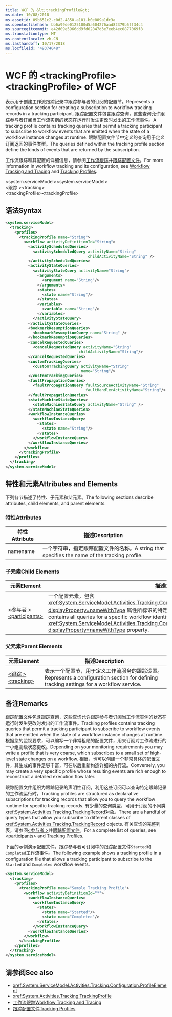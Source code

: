 ```yaml
---
title: WCF 的 &lt;trackingProfile&gt;
ms.date: 10/08/2018
ms.assetid: 09b651c2-c0d2-4850-a101-b0e009a1dc3a
ms.openlocfilehash: bb6a99de0125100d5a604276aad82379b5ff34c4
ms.sourcegitcommit: e42d09e5966dd9fd02847d3e7eeb4ec0877069f8
ms.translationtype: MT
ms.contentlocale: zh-CN
ms.lasthandoff: 10/17/2018
ms.locfileid: "49374048"
---
```

# <a name="lttrackingprofilegt-of-wcf"></a><span data-ttu-id="42ed7-102">WCF 的 &lt;trackingProfile&gt;</span><span class="sxs-lookup"><span data-stu-id="42ed7-102">&lt;trackingProfile&gt; of WCF</span></span>
<span data-ttu-id="42ed7-103">表示用于创建工作流跟踪记录中跟踪参与者的订阅的配置节。</span><span class="sxs-lookup"><span data-stu-id="42ed7-103">Represents a configuration section for creating a subscription to workflow tracking records in a tracking participant.</span></span> <span data-ttu-id="42ed7-104">跟踪配置文件包含跟踪查询，这些查询允许跟踪参与者订阅当工作流实例的状态在运行时发生更改时发出的工作流事件。</span><span class="sxs-lookup"><span data-stu-id="42ed7-104">A tracking profile contains tracking queries that permit a tracking participant to subscribe to workflow events that are emitted when the state of a workflow instance changes at runtime.</span></span> <span data-ttu-id="42ed7-105">跟踪配置文件节中定义的查询用于定义订阅返回的事件类型。</span><span class="sxs-lookup"><span data-stu-id="42ed7-105">The queries defined within the tracking profile section define the kinds of events that are returned by the subscription.</span></span>  
  
 <span data-ttu-id="42ed7-106">工作流跟踪和其配置的详细信息，请参阅[工作流跟踪](../../../../../docs/framework/windows-workflow-foundation/workflow-tracking-and-tracing.md)并[跟踪配置文件](../../../../../docs/framework/windows-workflow-foundation/tracking-profiles.md)。</span><span class="sxs-lookup"><span data-stu-id="42ed7-106">For more information in workflow tracking and its configuration, see [Workflow Tracking and Tracing](../../../../../docs/framework/windows-workflow-foundation/workflow-tracking-and-tracing.md) and [Tracking Profiles](../../../../../docs/framework/windows-workflow-foundation/tracking-profiles.md).</span></span>  
  
 <span data-ttu-id="42ed7-107">\<system.serviceModel></span><span class="sxs-lookup"><span data-stu-id="42ed7-107">\<system.serviceModel></span></span>  
<span data-ttu-id="42ed7-108">\<跟踪 ></span><span class="sxs-lookup"><span data-stu-id="42ed7-108">\<tracking></span></span>  
<span data-ttu-id="42ed7-109">\<trackingProfile></span><span class="sxs-lookup"><span data-stu-id="42ed7-109">\<trackingProfile></span></span>  
  
## <a name="syntax"></a><span data-ttu-id="42ed7-110">语法</span><span class="sxs-lookup"><span data-stu-id="42ed7-110">Syntax</span></span>  

```xml
<system.serviceModel>
  <tracking>
    <profiles>
      <trackingProfile name="String">
        <workflow activityDefinitionId="String">
          <activityScheduledQueries>
            <activityScheduledQuery activityName="String" 
                                    childActivityName="String" />
          </activityScheduledQueries>
          <activityStateQueries>
            <activityStateQuery activityName="String">
              <arguments>
                <argument name="String"/>
              </arguments>
              <states>
                <state name="String"/>
              </states>
              <variables>
                <variable name="String"/>
              </variables>
            </activityStateQuery>
          </activityStateQueries>
          <bookmarkResumptionQueries>
            <bookmarkResumptionQuery name="String" />
          </bookmarkResumptionQueries>
          <cancelRequestedQueries>
            <cancelRequestedQuery activityName="String" 
                                childActivityName="String"/>
          </cancelRequestedQueries>
          <customTrackingQueries>
            <customTrackingQuery activityName="String" 
                                 name="String"/>
          </customTrackingQueries>
          <faultPropagationQueries>
            <faultPropagationQuery faultSourceActivityName="String" 
                                   faultHandlerActivityName="String"/>
          </faultPropagationQueries>
          <stateMachineStateQueries>
            <stateMachineStateQuery activityName="String" />
          </stateMachineStateQueries>
          <workflowInstanceQueries>
            <workflowInstanceQuery>
              <states>
                <state name="String"/>
              </states>
            </workflowInstanceQuery>
          </workflowInstanceQueries>
        </workflow>
      </trackingProfile>
    </profiles>
  </tracking>
</system.serviceModel>
```  
  
## <a name="attributes-and-elements"></a><span data-ttu-id="42ed7-111">特性和元素</span><span class="sxs-lookup"><span data-stu-id="42ed7-111">Attributes and Elements</span></span>  

<span data-ttu-id="42ed7-112">下列各节描述了特性、子元素和父元素。</span><span class="sxs-lookup"><span data-stu-id="42ed7-112">The following sections describe attributes, child elements, and parent elements.</span></span>  
  
### <a name="attributes"></a><span data-ttu-id="42ed7-113">特性</span><span class="sxs-lookup"><span data-stu-id="42ed7-113">Attributes</span></span>  
  
|<span data-ttu-id="42ed7-114">特性</span><span class="sxs-lookup"><span data-stu-id="42ed7-114">Attribute</span></span>|<span data-ttu-id="42ed7-115">描述</span><span class="sxs-lookup"><span data-stu-id="42ed7-115">Description</span></span>|  
|---------------|-----------------|  
|<span data-ttu-id="42ed7-116">name</span><span class="sxs-lookup"><span data-stu-id="42ed7-116">name</span></span>|<span data-ttu-id="42ed7-117">一个字符串，指定跟踪配置文件的名称。</span><span class="sxs-lookup"><span data-stu-id="42ed7-117">A string that specifies the name of the tracking profile.</span></span>|  
  
### <a name="child-elements"></a><span data-ttu-id="42ed7-118">子元素</span><span class="sxs-lookup"><span data-stu-id="42ed7-118">Child Elements</span></span>  
  
|<span data-ttu-id="42ed7-119">元素</span><span class="sxs-lookup"><span data-stu-id="42ed7-119">Element</span></span>|<span data-ttu-id="42ed7-120">描述</span><span class="sxs-lookup"><span data-stu-id="42ed7-120">Description</span></span>|  
|-------------|-----------------|  
|[<span data-ttu-id="42ed7-121">\<参与者 ></span><span class="sxs-lookup"><span data-stu-id="42ed7-121">\<participants></span></span>](../../../../../docs/framework/configure-apps/file-schema/windows-workflow-foundation/participants.md)|<span data-ttu-id="42ed7-122">一个配置元素，包含 <xref:System.ServiceModel.Activities.Tracking.Configuration.ProfileWorkflowElement.ActivityDefinitionId?displayProperty=nameWithType> 属性所标识的特定工作流的所有查询。</span><span class="sxs-lookup"><span data-stu-id="42ed7-122">A configuration element that contains all queries for a specific workflow identified by the <xref:System.ServiceModel.Activities.Tracking.Configuration.ProfileWorkflowElement.ActivityDefinitionId?displayProperty=nameWithType> property.</span></span>|  
  
### <a name="parent-elements"></a><span data-ttu-id="42ed7-123">父元素</span><span class="sxs-lookup"><span data-stu-id="42ed7-123">Parent Elements</span></span>  
  
|<span data-ttu-id="42ed7-124">元素</span><span class="sxs-lookup"><span data-stu-id="42ed7-124">Element</span></span>|<span data-ttu-id="42ed7-125">描述</span><span class="sxs-lookup"><span data-stu-id="42ed7-125">Description</span></span>|  
|-------------|-----------------|  
|[<span data-ttu-id="42ed7-126">\<跟踪 ></span><span class="sxs-lookup"><span data-stu-id="42ed7-126">\<tracking></span></span>](../../../../../docs/framework/configure-apps/file-schema/windows-workflow-foundation/tracking.md)|<span data-ttu-id="42ed7-127">表示一个配置节，用于定义工作流服务的跟踪设置。</span><span class="sxs-lookup"><span data-stu-id="42ed7-127">Represents a configuration section for defining tracking settings for a workflow service.</span></span>|  
  
## <a name="remarks"></a><span data-ttu-id="42ed7-128">备注</span><span class="sxs-lookup"><span data-stu-id="42ed7-128">Remarks</span></span>  
 <span data-ttu-id="42ed7-129">跟踪配置文件包含跟踪查询，这些查询允许跟踪参与者订阅当工作流实例的状态在运行时发生更改时发出的工作流事件。</span><span class="sxs-lookup"><span data-stu-id="42ed7-129">Tracking profiles contains tracking queries that permit a tracking participant to subscribe to workflow events that are emitted when the state of a workflow instance changes at runtime.</span></span> <span data-ttu-id="42ed7-130">根据您的监视要求，可以编写一个非常粗陋的配置文件，用来订阅对工作流进行的一小组高级状态更改。</span><span class="sxs-lookup"><span data-stu-id="42ed7-130">Depending on your monitoring requirements you may write a profile that is very coarse, which subscribes to a small set of high-level state changes on a workflow.</span></span> <span data-ttu-id="42ed7-131">相反，也可以创建一个非常具体的配置文件，其生成的事件足够丰富，可在以后重新构造详细的执行流。</span><span class="sxs-lookup"><span data-stu-id="42ed7-131">Conversely, you may create a very specific profile whose resulting events are rich enough to reconstruct a detailed execution flow later.</span></span>  
  
 <span data-ttu-id="42ed7-132">跟踪配置文件组织为跟踪记录的声明性订阅，利用这些订阅可以查询特定跟踪记录的工作流运行时。</span><span class="sxs-lookup"><span data-stu-id="42ed7-132">Tracking profiles are structured as declarative subscriptions for tracking records that allow you to query the workflow runtime for specific tracking records.</span></span> <span data-ttu-id="42ed7-133">有少量的查询类型，可用于订阅的不同类<xref:System.Activities.Tracking.TrackingRecord>对象。</span><span class="sxs-lookup"><span data-stu-id="42ed7-133">There are a handful of query types that allow you subscribe to different classes of <xref:System.Activities.Tracking.TrackingRecord> objects.</span></span> <span data-ttu-id="42ed7-134">有关查询的完整列表，请参阅[\<参与者 >](../../../../../docs/framework/configure-apps/file-schema/windows-workflow-foundation/participants.md)并[跟踪配置文件](../../../../../docs/framework/windows-workflow-foundation/tracking-profiles.md)。</span><span class="sxs-lookup"><span data-stu-id="42ed7-134">For a complete list of queries, see [\<participants>](../../../../../docs/framework/configure-apps/file-schema/windows-workflow-foundation/participants.md) and [Tracking Profiles](../../../../../docs/framework/windows-workflow-foundation/tracking-profiles.md).</span></span>
  
<span data-ttu-id="42ed7-135">下面的示例演示配置文件，跟踪参与者可订阅中的跟踪配置文件`Started`和`Completed`工作流事件。</span><span class="sxs-lookup"><span data-stu-id="42ed7-135">The following example shows a tracking profile in a configuration file that allows a tracking participant to subscribe to the `Started` and `Completed` workflow events.</span></span>  
  
```xml
<system.serviceModel>
  <tracking>
    <profiles>
      <trackingProfile name="Sample Tracking Profile">
        <workflow activityDefinitionId="*">
          <workflowInstanceQueries>
            <workflowInstanceQuery>
              <states>
                <state name="Started"/>
                <state name="Completed"/>
              </states>
            </workflowInstanceQuery>
          </workflowInstanceQueries>
        </workflow>
      </trackingProfile>
    </profiles>
  </tracking>
</system.serviceModel>
```  
  
## <a name="see-also"></a><span data-ttu-id="42ed7-136">请参阅</span><span class="sxs-lookup"><span data-stu-id="42ed7-136">See also</span></span>

- <xref:System.ServiceModel.Activities.Tracking.Configuration.ProfileElement>  
- <xref:System.Activities.Tracking.TrackingProfile>  
- [<span data-ttu-id="42ed7-137">工作流跟踪</span><span class="sxs-lookup"><span data-stu-id="42ed7-137">Workflow Tracking and Tracing</span></span>](../../../../../docs/framework/windows-workflow-foundation/workflow-tracking-and-tracing.md)  
- [<span data-ttu-id="42ed7-138">跟踪配置文件</span><span class="sxs-lookup"><span data-stu-id="42ed7-138">Tracking Profiles</span></span>](../../../../../docs/framework/windows-workflow-foundation/tracking-profiles.md)
